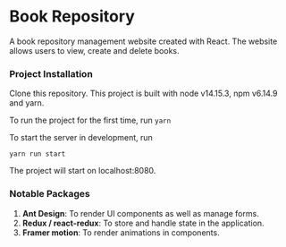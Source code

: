 # Book Repository
A book repository management website created with React. The website allows users to view, create and delete books. 

### Project Installation
Clone this repository. This project is built with node v14.15.3, npm v6.14.9 and yarn. 

To run the project for the first time, run `yarn`

To start the server in development, run 

`yarn run start`

The project will start on localhost:8080.

### Notable Packages
1. **Ant Design**:  To render UI components as well as manage forms.
2. **Redux / react-redux**: To store and handle state in the application.
3. **Framer motion**: To render animations in components.